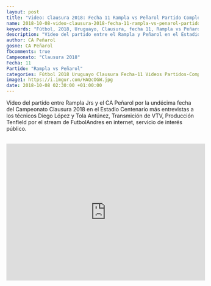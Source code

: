 ```yaml
---
layout: post
title: "Video: Clausura 2018: Fecha 11 Rampla vs Peñarol Partido Completo"
name: 2018-10-08-video-clausura-2018-fecha-11-rampla-vs-penarol-partido-completo.markdown
keywords: "Fútbol, 2018, Uruguayo, Clausura, fecha 11, Rampla vs Peñarol, Partido Completo, video, youtube"
description: "Video del partido entre el Rampla y Peñarol en el Estadio Centenario el 07 de octubre por la undécima fecha del Campeonato Clausura 2018. Transmición de VTV, Producción Tenfield por el stream de FutbolAndres en internet, servicio de interés público."
author: CA Peñarol
gosne: CA Peñarol
fbcomments: true
Campeonato: "Clausura 2018"
Fecha: 11
Partido: "Rampla vs Peñarol"
categories: Fútbol 2018 Uruguayo Clausura Fecha-11 Videos Partidos-Completos
image1: https://i.imgur.com/HAQcOGW.jpg
date: 2018-10-08 02:30:00 +01:00:00
---
```



Video del partido entre Rampla Jrs y el CA Peñarol por la undécima fecha del Campeonato Clausura 2018 en el Estadio Centenario más entrevistas a los técnicos Diego López y Tola Antúnez, Transmición de VTV, Producción Tenfield por el stream de FutbolAndres en internet, servicio de interés público.

<br>

<iframe width="521" height="360" src="https://www.youtube.com/embed/TBu-UDB1LY0" frameborder="0" allow="autoplay; encrypted-media" allowfullscreen></iframe>
